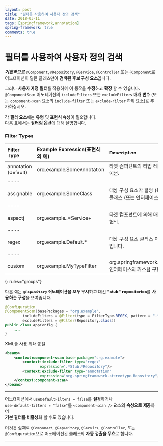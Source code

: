 ```yaml
---
layout: post
title: "필터를 사용하여 사용자 정의 검색"
date: 2018-03-11
tags: [springframework,annotation]
spring-framework: true
comments: true
---
```

# 필터를 사용하여 사용자 정의 검색

***기본적으로*** `@Component`, `@Repository`, `@Service`, `@Controlle`r 또는 `@Component`로
어노테이션이 달린 클래스만이 **검색된 후보 구성 요소**입니다.  

그러나 **사용자 지정 필터**를 적용하여 이 동작을 **수정**하고 **확장** 할 수 있습니다.  
`@ComponentScan` 어노테이션의 `includeFilters` 또는 `excludeFilters` **매개 변수** 
(또는 `component-scan` 요소의 `include-filter` 또는 `exclude-filter` 하위 요소)로 추가하십시오.  

각 **필터 요소**에는 **유형** 및 **표현식 속성**이 필요합니다.  
다음 표에서는 **필터링 옵션**에 대해 설명합니다.  

### Filter Types

|Filter Type|Example Expression(표현식의 예)|Description|
|:----------|:-----------------|:-----------|
|annotation (default)|org.example.SomeAnnotation|타겟 컴퍼넌트의 타입 레벨에 존재하는 어노테이션.|
|----
|assignable|org.example.SomeClass|대상 구성 요소가 할당 (확장 / 구현) 될 수있는 클래스 (또는 인터페이스)입니다.|
|----
|aspectj|org.example..\*Service+|타겟 컴포넌트에 의해 매치 될 AspectJ 타입 표현식.|
|----
|regex|org\.example\.Default.\*|대상 구성 요소 클래스 이름과 일치하는 정규식입니다.|
|----
|custom|org.example.MyTypeFilter|org.springframework.core.type.TypeFilter  인터페이스의 커스텀 구현입니다.|
{: rules="groups"}

다음 예는 **`@Repository` 어노테이션을 모두 무시**하고 대신 **"stub" repositories**를 **사용하는 구성**을 보여줍니다.  
~~~java
@Configuration
@ComponentScan(basePackages = "org.example",
        includeFilters = @Filter(type = FilterType.REGEX, pattern = ".*Stub.*Repository"),
        excludeFilters = @Filter(Repository.class))
public class AppConfig {
    ...
}
~~~
XML을 사용 위와 동일
~~~xml
<beans>
    <context:component-scan base-package="org.example">
        <context:include-filter type="regex"
                expression=".*Stub.*Repository"/>
        <context:exclude-filter type="annotation"
                expression="org.springframework.stereotype.Repository"/>
    </context:component-scan>
</beans>
~~~

---

어노테이션에서 `useDefaultFilters = false`를 **설정**하거나  
`use-default-filters = "false"`를 `<component-scan />` 요소의 **속성으로 제공**하여  
**기본 필터를 비활성**화 할 수도 있습니다.  

이것은 실제로 `@Component`, `@Repository`, `@Service`, `@Controller`, 또는  
`@Configuration`으로 어노테이션된 클래스의 **자동 검출을 무효**로 합니다.

---
